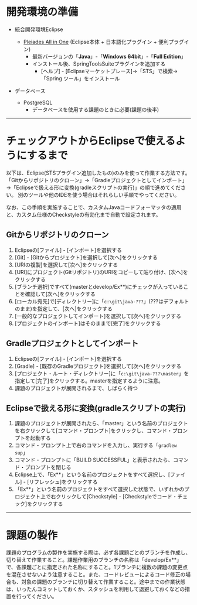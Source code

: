 # 開発環境の準備

* 統合開発環境Eclipse
  * [Pleiades All in One](http://mergedoc.osdn.jp/) (Eclipse本体 + 日本語化プラグイン + 便利プラグイン)
    * 最新バージョンの「__Java__」-「__Windows 64bit__」-「__Full Edition__」
    * インストール後、SpringToolsSuiteプラグインを追加する
      * [ヘルプ] - [Eclipseマーケットプレース]→「STS」で検索→「Spring ツール」をインストール

* データベース
  * PostgreSQL
    * データベースを使用する課題のときに必要(課題の後半)

---

# チェックアウトからEclipseで使えるようにするまで

以下は、Eclipse(STSプラグイン追加したもの)のみを使って作業する方法です。
「Gitからリポジトリのクローン」→「Gradleプロジェクトとしてインポート」→「Eclipseで扱える形に変換(gradleスクリプトの実行)」の順で進めてください。
別のツールや他のIDEを使う場合はそれらしい手順でやってください。

なお、この手順を実施することで、カスタムJavaコードフォーマッタの適用と、カスタム仕様のCheckstyleの有効化まで自動で設定されます。

## Gitからリポジトリのクローン

1. Eclipseの[ファイル] - [インポート]を選択する
1. [Git] - [Gitからプロジェクト]を選択して[次へ]をクリックする
1. [URIの複製]を選択して[次へ]をクリックする
1. [URI]にプロジェクト(Gitリポジトリ)のURIをコピーして貼り付け、[次へ]をクリックする
1. [ブランチ選択]ですべて(masterとdevelop/Ex**)にチェックが入っていることを確認して[次へ]をクリックする
1. [ローカル宛先]で[ディレクトリー]に「`c:\git\java-???`」(???はデフォルトのまま)を指定して、[次へ]をクリックする
1. [一般的なプロジェクトしてインポート]を選択して[次へ]をクリックする
1. [プロジェクトのインポート]はそのままで[完了]をクリックする

## Gradleプロジェクトとしてインポート

1. Eclipseの[ファイル] - [インポート]を選択する
1. [Gradle] - [既存のGradleプロジェクト]を選択して[次へ]をクリックする
1. [プロジェクト・ルート・ディレクトリー]に「`c:\git\java-???\master`」を指定して[完了]をクリックする。masterを指定するように注意。
1. 課題のプロジェクトが展開されるまで、しばらく待つ

## Eclipseで扱える形に変換(gradleスクリプトの実行)

1. 課題のプロジェクトが展開されたら、「master」という名前のプロジェクトを右クリックして[コマンド・プロンプト]をクリックし、コマンド・プロンプトを起動する
1. コマンド・プロンプト上で右のコマンドを入力し、実行する「`gradlew sup`」
1. コマンド・プロンプトに「BUILD SUCCESSFUL」と表示されたら、コマンド・プロンプトを閉じる
1. Eclipse上で、「Ex**」という名前のプロジェクトをすべて選択し、[ファイル] - [リフレッシュ]をクリックする
1. 「Ex**」という名前のプロジェクトをすべて選択した状態で、いずれかのプロジェクト上で右クリックして[Checkstyle] - [Checkstyleでコード・チェック]をクリックする

---

# 課題の製作

課題のプログラムの製作を実施する際は、必ず各課題ごとのブランチを作成し、切り替えて作業すること。課題作業用のブランチの名称は「develop/Ex**」で、各課題ごとに指定された名称にすること。1ブランチに複数の課題の変更点を混在させないよう注意すること。また、コードレビューによるコード修正の場合も、対象の課題のブランチに切り替えて作業すること。途中までの作業状態は、いったんコミットしておくか、スタッシュを利用して退避しておくなどの措置を行ってください。